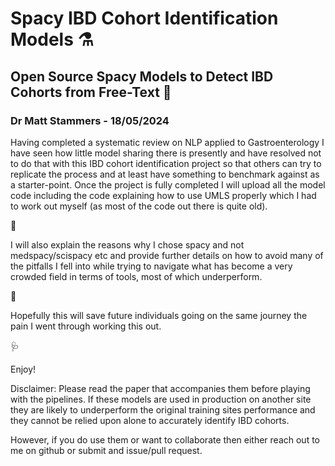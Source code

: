# Spacy IBD Cohort Identification Models ⚗

## Open Source Spacy Models to Detect IBD Cohorts from Free-Text 🧨

### Dr Matt Stammers - 18/05/2024

Having completed a systematic review on NLP applied to Gastroenterology I have seen how little model sharing there is presently and have resolved not to do that with this IBD cohort identification project so that others can try to replicate the process and at least have something to benchmark against as a starter-point. Once the project is fully completed I will upload all the model code including the code explaining how to use UMLS properly which I had to work out myself (as most of the code out there is quite old). 

🔬

I will also explain the reasons why I chose spacy and not medspacy/scispacy etc and provide further details on how to avoid many of the pitfalls I fell into while trying to navigate what has become a very crowded field in terms of tools, most of which underperform.

🧪

Hopefully this will save future individuals going on the same journey the pain I went through working this out.

🩺

Enjoy!

Disclaimer: Please read the paper that accompanies them before playing with the pipelines. If these models are used in production on another site they are likely to underperform the original training sites performance and they cannot be relied upon alone to accurately identify IBD cohorts. 

However, if you do use them or want to collaborate then either reach out to me on github or submit and issue/pull request. 
